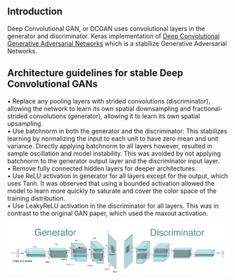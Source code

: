 ## Introduction
Deep Convolutional GAN, or DCGAN uses convolutional layers in the generator and discriminator. Keras implementation of [Deep Convolutional Generative Adversarial Networks](http://arxiv.org/abs/1511.06434) which is a stabilize Generative Adversarial Networks.

## Architecture guidelines for stable Deep Convolutional GANs  
• Replace any pooling layers with strided convolutions (discriminator), allowing the network to learn
its own spatial downsampling and fractional-strided convolutions (generator), allowing it to learn its own
spatial upsampling.  
• Use batchnorm in both the generator and the discriminator: This stabilizes learning by normalizing the
input to each unit to have zero mean and unit variance. Directly applying batchnorm to all layers
however, resulted in sample oscillation and model instability. This was avoided by not applying
batchnorm to the generator output layer and the discriminator input layer.  
• Remove fully connected hidden layers for deeper architectures.  
• Use ReLU activation in generator for all layers except for the output, which uses Tanh. It was observed that using a bounded activation allowed the model to learn more quickly to saturate and cover the color space of the training distribution.  
• Use LeakyReLU activation in the discriminator for all layers. This was in contrast to the original GAN paper, which
used the maxout activation.  

![Architecture](dcgan.png)


